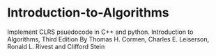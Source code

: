 # Introduction-to-Algorithms
Implement CLRS psuedocode in C++ and python.  Introduction to Algorithms, Third Edition By Thomas H. Cormen, Charles E. Leiserson, Ronald L. Rivest and Clifford Stein
